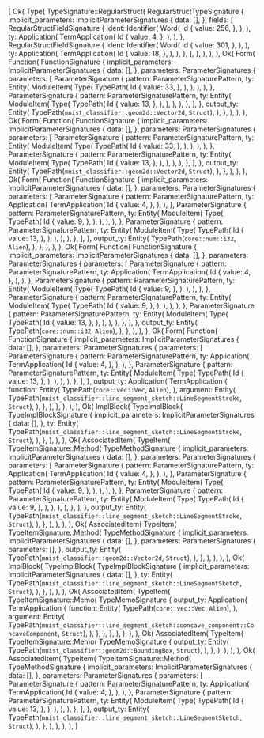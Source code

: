 [
    Ok(
        Type(
            TypeSignature::RegularStruct(
                RegularStructTypeSignature {
                    implicit_parameters: ImplicitParameterSignatures {
                        data: [],
                    },
                    fields: [
                        RegularStructFieldSignature {
                            ident: Identifier(
                                Word(
                                    Id {
                                        value: 256,
                                    },
                                ),
                            ),
                            ty: Application(
                                TermApplication(
                                    Id {
                                        value: 4,
                                    },
                                ),
                            ),
                        },
                        RegularStructFieldSignature {
                            ident: Identifier(
                                Word(
                                    Id {
                                        value: 301,
                                    },
                                ),
                            ),
                            ty: Application(
                                TermApplication(
                                    Id {
                                        value: 18,
                                    },
                                ),
                            ),
                        },
                    ],
                },
            ),
        ),
    ),
    Ok(
        Form(
            Function(
                FunctionSignature {
                    implicit_parameters: ImplicitParameterSignatures {
                        data: [],
                    },
                    parameters: ParameterSignatures {
                        parameters: [
                            ParameterSignature {
                                pattern: ParameterSignaturePattern,
                                ty: Entity(
                                    ModuleItem(
                                        Type(
                                            TypePath(
                                                Id {
                                                    value: 33,
                                                },
                                            ),
                                        ),
                                    ),
                                ),
                            },
                            ParameterSignature {
                                pattern: ParameterSignaturePattern,
                                ty: Entity(
                                    ModuleItem(
                                        Type(
                                            TypePath(
                                                Id {
                                                    value: 13,
                                                },
                                            ),
                                        ),
                                    ),
                                ),
                            },
                        ],
                    },
                    output_ty: Entity(
                        TypePath(`mnist_classifier::geom2d::Vector2d`, `Struct`),
                    ),
                },
            ),
        ),
    ),
    Ok(
        Form(
            Function(
                FunctionSignature {
                    implicit_parameters: ImplicitParameterSignatures {
                        data: [],
                    },
                    parameters: ParameterSignatures {
                        parameters: [
                            ParameterSignature {
                                pattern: ParameterSignaturePattern,
                                ty: Entity(
                                    ModuleItem(
                                        Type(
                                            TypePath(
                                                Id {
                                                    value: 33,
                                                },
                                            ),
                                        ),
                                    ),
                                ),
                            },
                            ParameterSignature {
                                pattern: ParameterSignaturePattern,
                                ty: Entity(
                                    ModuleItem(
                                        Type(
                                            TypePath(
                                                Id {
                                                    value: 13,
                                                },
                                            ),
                                        ),
                                    ),
                                ),
                            },
                        ],
                    },
                    output_ty: Entity(
                        TypePath(`mnist_classifier::geom2d::Vector2d`, `Struct`),
                    ),
                },
            ),
        ),
    ),
    Ok(
        Form(
            Function(
                FunctionSignature {
                    implicit_parameters: ImplicitParameterSignatures {
                        data: [],
                    },
                    parameters: ParameterSignatures {
                        parameters: [
                            ParameterSignature {
                                pattern: ParameterSignaturePattern,
                                ty: Application(
                                    TermApplication(
                                        Id {
                                            value: 4,
                                        },
                                    ),
                                ),
                            },
                            ParameterSignature {
                                pattern: ParameterSignaturePattern,
                                ty: Entity(
                                    ModuleItem(
                                        Type(
                                            TypePath(
                                                Id {
                                                    value: 9,
                                                },
                                            ),
                                        ),
                                    ),
                                ),
                            },
                            ParameterSignature {
                                pattern: ParameterSignaturePattern,
                                ty: Entity(
                                    ModuleItem(
                                        Type(
                                            TypePath(
                                                Id {
                                                    value: 13,
                                                },
                                            ),
                                        ),
                                    ),
                                ),
                            },
                        ],
                    },
                    output_ty: Entity(
                        TypePath(`core::num::i32`, `Alien`),
                    ),
                },
            ),
        ),
    ),
    Ok(
        Form(
            Function(
                FunctionSignature {
                    implicit_parameters: ImplicitParameterSignatures {
                        data: [],
                    },
                    parameters: ParameterSignatures {
                        parameters: [
                            ParameterSignature {
                                pattern: ParameterSignaturePattern,
                                ty: Application(
                                    TermApplication(
                                        Id {
                                            value: 4,
                                        },
                                    ),
                                ),
                            },
                            ParameterSignature {
                                pattern: ParameterSignaturePattern,
                                ty: Entity(
                                    ModuleItem(
                                        Type(
                                            TypePath(
                                                Id {
                                                    value: 9,
                                                },
                                            ),
                                        ),
                                    ),
                                ),
                            },
                            ParameterSignature {
                                pattern: ParameterSignaturePattern,
                                ty: Entity(
                                    ModuleItem(
                                        Type(
                                            TypePath(
                                                Id {
                                                    value: 9,
                                                },
                                            ),
                                        ),
                                    ),
                                ),
                            },
                            ParameterSignature {
                                pattern: ParameterSignaturePattern,
                                ty: Entity(
                                    ModuleItem(
                                        Type(
                                            TypePath(
                                                Id {
                                                    value: 13,
                                                },
                                            ),
                                        ),
                                    ),
                                ),
                            },
                        ],
                    },
                    output_ty: Entity(
                        TypePath(`core::num::i32`, `Alien`),
                    ),
                },
            ),
        ),
    ),
    Ok(
        Form(
            Function(
                FunctionSignature {
                    implicit_parameters: ImplicitParameterSignatures {
                        data: [],
                    },
                    parameters: ParameterSignatures {
                        parameters: [
                            ParameterSignature {
                                pattern: ParameterSignaturePattern,
                                ty: Application(
                                    TermApplication(
                                        Id {
                                            value: 4,
                                        },
                                    ),
                                ),
                            },
                            ParameterSignature {
                                pattern: ParameterSignaturePattern,
                                ty: Entity(
                                    ModuleItem(
                                        Type(
                                            TypePath(
                                                Id {
                                                    value: 13,
                                                },
                                            ),
                                        ),
                                    ),
                                ),
                            },
                        ],
                    },
                    output_ty: Application(
                        TermApplication {
                            function: Entity(
                                TypePath(`core::vec::Vec`, `Alien`),
                            ),
                            argument: Entity(
                                TypePath(`mnist_classifier::line_segment_sketch::LineSegmentStroke`, `Struct`),
                            ),
                        },
                    ),
                },
            ),
        ),
    ),
    Ok(
        ImplBlock(
            TypeImplBlock(
                TypeImplBlockSignature {
                    implicit_parameters: ImplicitParameterSignatures {
                        data: [],
                    },
                    ty: Entity(
                        TypePath(`mnist_classifier::line_segment_sketch::LineSegmentStroke`, `Struct`),
                    ),
                },
            ),
        ),
    ),
    Ok(
        AssociatedItem(
            TypeItem(
                TypeItemSignature::Method(
                    TypeMethodSignature {
                        implicit_parameters: ImplicitParameterSignatures {
                            data: [],
                        },
                        parameters: ParameterSignatures {
                            parameters: [
                                ParameterSignature {
                                    pattern: ParameterSignaturePattern,
                                    ty: Application(
                                        TermApplication(
                                            Id {
                                                value: 4,
                                            },
                                        ),
                                    ),
                                },
                                ParameterSignature {
                                    pattern: ParameterSignaturePattern,
                                    ty: Entity(
                                        ModuleItem(
                                            Type(
                                                TypePath(
                                                    Id {
                                                        value: 9,
                                                    },
                                                ),
                                            ),
                                        ),
                                    ),
                                },
                                ParameterSignature {
                                    pattern: ParameterSignaturePattern,
                                    ty: Entity(
                                        ModuleItem(
                                            Type(
                                                TypePath(
                                                    Id {
                                                        value: 9,
                                                    },
                                                ),
                                            ),
                                        ),
                                    ),
                                },
                            ],
                        },
                        output_ty: Entity(
                            TypePath(`mnist_classifier::line_segment_sketch::LineSegmentStroke`, `Struct`),
                        ),
                    },
                ),
            ),
        ),
    ),
    Ok(
        AssociatedItem(
            TypeItem(
                TypeItemSignature::Method(
                    TypeMethodSignature {
                        implicit_parameters: ImplicitParameterSignatures {
                            data: [],
                        },
                        parameters: ParameterSignatures {
                            parameters: [],
                        },
                        output_ty: Entity(
                            TypePath(`mnist_classifier::geom2d::Vector2d`, `Struct`),
                        ),
                    },
                ),
            ),
        ),
    ),
    Ok(
        ImplBlock(
            TypeImplBlock(
                TypeImplBlockSignature {
                    implicit_parameters: ImplicitParameterSignatures {
                        data: [],
                    },
                    ty: Entity(
                        TypePath(`mnist_classifier::line_segment_sketch::LineSegmentSketch`, `Struct`),
                    ),
                },
            ),
        ),
    ),
    Ok(
        AssociatedItem(
            TypeItem(
                TypeItemSignature::Memo(
                    TypeMemoSignature {
                        output_ty: Application(
                            TermApplication {
                                function: Entity(
                                    TypePath(`core::vec::Vec`, `Alien`),
                                ),
                                argument: Entity(
                                    TypePath(`mnist_classifier::line_segment_sketch::concave_component::ConcaveComponent`, `Struct`),
                                ),
                            },
                        ),
                    },
                ),
            ),
        ),
    ),
    Ok(
        AssociatedItem(
            TypeItem(
                TypeItemSignature::Memo(
                    TypeMemoSignature {
                        output_ty: Entity(
                            TypePath(`mnist_classifier::geom2d::BoundingBox`, `Struct`),
                        ),
                    },
                ),
            ),
        ),
    ),
    Ok(
        AssociatedItem(
            TypeItem(
                TypeItemSignature::Method(
                    TypeMethodSignature {
                        implicit_parameters: ImplicitParameterSignatures {
                            data: [],
                        },
                        parameters: ParameterSignatures {
                            parameters: [
                                ParameterSignature {
                                    pattern: ParameterSignaturePattern,
                                    ty: Application(
                                        TermApplication(
                                            Id {
                                                value: 4,
                                            },
                                        ),
                                    ),
                                },
                                ParameterSignature {
                                    pattern: ParameterSignaturePattern,
                                    ty: Entity(
                                        ModuleItem(
                                            Type(
                                                TypePath(
                                                    Id {
                                                        value: 13,
                                                    },
                                                ),
                                            ),
                                        ),
                                    ),
                                },
                            ],
                        },
                        output_ty: Entity(
                            TypePath(`mnist_classifier::line_segment_sketch::LineSegmentSketch`, `Struct`),
                        ),
                    },
                ),
            ),
        ),
    ),
]